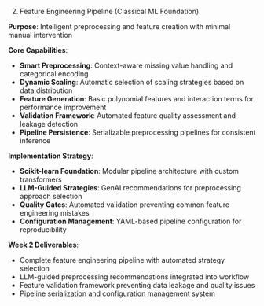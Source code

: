2. Feature Engineering Pipeline (Classical ML Foundation)

**Purpose**: Intelligent preprocessing and feature creation with minimal manual intervention

**Core Capabilities**:

- **Smart Preprocessing**: Context-aware missing value handling and categorical encoding
- **Dynamic Scaling**: Automatic selection of scaling strategies based on data distribution
- **Feature Generation**: Basic polynomial features and interaction terms for performance improvement
- **Validation Framework**: Automated feature quality assessment and leakage detection
- **Pipeline Persistence**: Serializable preprocessing pipelines for consistent inference

**Implementation Strategy**:

- **Scikit-learn Foundation**: Modular pipeline architecture with custom transformers
- **LLM-Guided Strategies**: GenAI recommendations for preprocessing approach selection
- **Quality Gates**: Automated validation preventing common feature engineering mistakes
- **Configuration Management**: YAML-based pipeline configuration for reproducibility

**Week 2 Deliverables**:

- Complete feature engineering pipeline with automated strategy selection
- LLM-guided preprocessing recommendations integrated into workflow
- Feature validation framework preventing data leakage and quality issues
- Pipeline serialization and configuration management system